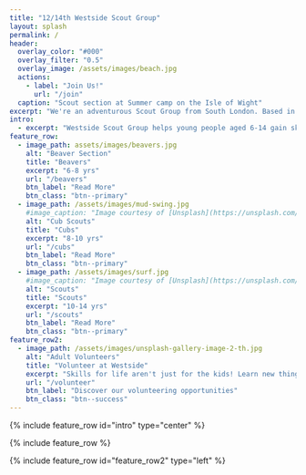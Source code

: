 ```yaml
---
title: "12/14th Westside Scout Group"
layout: splash
permalink: /
header:
  overlay_color: "#000"
  overlay_filter: "0.5"
  overlay_image: /assets/images/beach.jpg
  actions:
    - label: "Join Us!"
      url: "/join"
  caption: "Scout section at Summer camp on the Isle of Wight"
excerpt: "We're an adventurous Scout Group from South London. Based in Balham, we've been going strong for over a century!"
intro: 
  - excerpt: "Westside Scout Group helps young people aged 6-14 gain skills for life."
feature_row:
  - image_path: assets/images/beavers.jpg
    alt: "Beaver Section"
    title: "Beavers"
    excerpt: "6-8 yrs"
    url: "/beavers"
    btn_label: "Read More"
    btn_class: "btn--primary"
  - image_path: /assets/images/mud-swing.jpg
    #image_caption: "Image courtesy of [Unsplash](https://unsplash.com/)"
    alt: "Cub Scouts"
    title: "Cubs"
    excerpt: "8-10 yrs"
    url: "/cubs"
    btn_label: "Read More"
    btn_class: "btn--primary"
  - image_path: /assets/images/surf.jpg
    #image_caption: "Image courtesy of [Unsplash](https://unsplash.com/)"
    alt: "Scouts"
    title: "Scouts"
    excerpt: "10-14 yrs"
    url: "/scouts"
    btn_label: "Read More"
    btn_class: "btn--primary"
feature_row2:
  - image_path: /assets/images/unsplash-gallery-image-2-th.jpg
    alt: "Adult Volunteers"
    title: "Volunteer at Westside"
    excerpt: "Skills for life aren't just for the kids! Learn new things while having fun by joining the team, with flexible opportunities available."
    url: "/volunteer"
    btn_label: "Discover our volunteering opportunities"
    btn_class: "btn--success"
---
```


{% include feature_row id="intro" type="center" %}

{% include feature_row %}

{% include feature_row id="feature_row2" type="left" %}